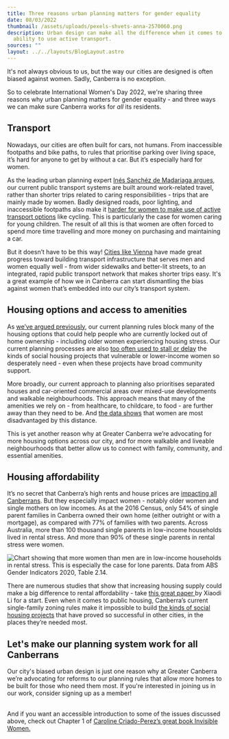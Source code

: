 ```yaml
---
title: Three reasons urban planning matters for gender equality
date: 08/03/2022
thumbnail: /assets/uploads/pexels-shvets-anna-2570060.png
description: Urban design can make all the difference when it comes to women's
  ability to use active transport.
sources: ""
layout: ../../layouts/BlogLayout.astro
---
```

It's not always obvious to us, but the way our cities are designed is often biased against women. Sadly, Canberra is no exception.

So to celebrate International Women's Day 2022, we're sharing three reasons why urban planning matters for gender equality - and three ways we can make sure Canberra works for *all* its residents.

## Transport

Nowadays, our cities are often built for cars, not humans. From inaccessible footpaths and bike paths, to rules that prioritise parking over living space, it’s hard for anyone to get by without a car. But it’s especially hard for women.

As the leading urban planning expert [Inés Sanchéz de Madariaga argues](https://unhabitat.org/mobility-of-care-ines-sanchez-de-madariaga), our current public transport systems are built around work-related travel, rather than shorter trips related to caring responsibilities - trips that are mainly made by women. Badly designed roads, poor lighting, and inaccessible footpaths also make it [harder for women to make use of active transport options](<https://www.theguardian.com/commentisfree/2018/jun/13/safety-women-cycling-roads>) like cycling. This is particularly the case for women caring for young children. [](https://www.theguardian.com/commentisfree/2018/jun/13/safety-women-cycling-roads)The result of all this is that women are often forced to spend more time travelling and more money on purchasing and maintaining a car. 

But it doesn’t have to be this way! [Cities like Vienna](<http://genderedinnovations.stanford.edu/case-studies/urban>) have made great progress toward building transport infrastructure that serves men and women equally well - from wider sidewalks and better-lit streets, to an integrated, rapid public transport network that makes shorter trips easy. It's a great example of how we in Canberra can start dismantling the bias against women that’s embedded into our city’s transport system. 

## Housing options and access to amenities

As [we’ve argued previously](<https://twitter.com/GreaterCanberra/status/1495881259968757760>), our current planning rules block many of the housing options that could help people who are currently locked out of home ownership - including older women experiencing housing stress. Our current planning processes are also [too often used to stall or delay]([ttps://www.canberratimes.com.au/story/7131661/are-we-progressive-if-we-dont-open-our-neighbourhoods-to-women-in-need/](https://www.canberratimes.com.au/story/7131661/are-we-progressive-if-we-dont-open-our-neighbourhoods-to-women-in-need/)) the kinds of social housing projects that vulnerable or lower-income women so desperately need - even when these projects have broad community support.

More broadly, our current approach to planning also prioritises separated houses and car-oriented commercial areas over mixed-use developments and walkable neighbourhoods. This approach means that many of the amenities we rely on - from healthcare, to childcare, to food - are further away than they need to be. And [the data shows](https://twitter.com/GreaterCanberra/status/1501090771461902342) that women are most disadvantaged by this distance. 

This is yet another reason why at Greater Canberra we’re advocating for more housing options across our city, and for more walkable and liveable neighbourhoods that better allow us to connect with family, community, and essential amenities.

## Housing affordability

It’s no secret that Canberra’s high rents and house prices are [impacting all Canberrans](<https://twitter.com/GreaterCanberra/status/1487719517077733380>). But they especially impact women - notably older women and single mothers on low incomes. [](https://twitter.com/GreaterCanberra/status/1487719517077733380)As at the 2016 Census, only 54% of single parent families in Canberra owned their own home (either outright or with a mortgage), as compared with 77% of families with two parents. Across Australia, more than 100 thousand single parents in low-income households lived in rental stress. And more than 90% of these single parents in rental stress were women.

![Chart showing that more women than men are in low-income households in rental stress. This is especially the case for lone parents. Data from ABS Gender Indicators 2020, Table 2.14.](/assets/uploads/gc-indicators-rental-stress.png)



There are numerous studies that show that increasing housing supply could make a big difference to rental affordability - take [this great paper ](<https://www.fanniemae.com/research-and-insights/do-new-housing-units-next-door-raise-your-rents>)by Xiaodi Li for a start. Even when it comes to public housing, Canberra’s current single-family zoning rules make it impossible to build [the kinds of social housing projects](<https://twitter.com/ConorDougherty/status/1491268116277768195?s=20&t=ivW_V5a_74bF7MAMAP9PNw>) that have proved so successful in other cities, in the places they’re needed most. 

## Let's make our planning system work for all Canberrans

Our city's biased urban design is just one reason why at Greater Canberra we’re advocating for reforms to our planning rules that allow more homes to be built for those who need them most. If you're interested in joining us in our work, consider signing up as a member!

\
And if you want an accessible introduction to some of the issues discussed above, check out Chapter 1 of [Caroline Criado-Perez’s great book Invisible Women.]([https://www.invisiblewomenbook.co.uk](https://www.invisiblewomenbook.co.uk/))